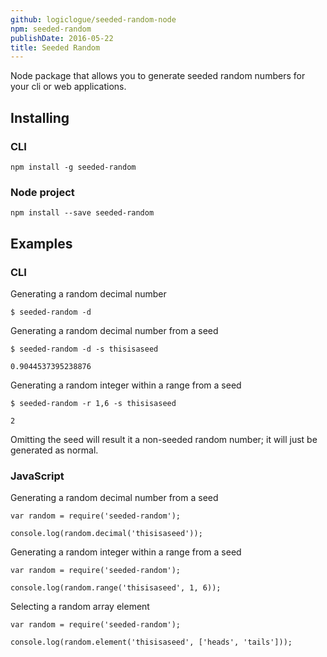 ```yaml
---
github: logiclogue/seeded-random-node
npm: seeded-random 
publishDate: 2016-05-22
title: Seeded Random
---
```


Node package that allows you to generate seeded random numbers for your cli or web applications.

## Installing

### CLI

`npm install -g seeded-random`

### Node project

`npm install --save seeded-random`

## Examples

### CLI

Generating a random decimal number

`$ seeded-random -d`

Generating a random decimal number from a seed

`$ seeded-random -d -s thisisaseed`

`0.9044537395238876`

Generating a random integer within a range from a seed

`$ seeded-random -r 1,6 -s thisisaseed`

`2`

Omitting the seed will result it a non-seeded random number; it will just be generated as normal.

### JavaScript

Generating a random decimal number from a seed

```
var random = require('seeded-random');

console.log(random.decimal('thisisaseed'));
```

Generating a random integer within a range from a seed

```
var random = require('seeded-random');

console.log(random.range('thisisaseed', 1, 6));
```

Selecting a random array element

```
var random = require('seeded-random');

console.log(random.element('thisisaseed', ['heads', 'tails']));
```
